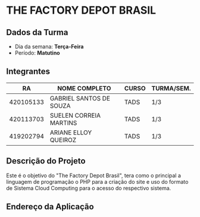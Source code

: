 # THE FACTORY DEPOT BRASIL

## Dados da Turma
* Dia da semana: **Terça-Feira**
* Período: **Matutino**

## Integrantes
|    RA     | NOME COMPLETO            | CURSO | TURMA/SEM. |
|-----------|--------------------------|-------|------------|
| 420105133 | GABRIEL SANTOS DE SOUZA  | TADS  |     1/3    |
| 420113703 | SUELEN CORREIA MARTINS   | TADS  |     1/3    |
| 419202794 | ARIANE ELLOY QUEIROZ     | TADS  |     1/3    |

## Descrição do Projeto

Este é o objetivo do "The Factory Depot Brasil", tera como o principal a linguagem de programação o PHP para a criação do site e uso do formato de Sistema Cloud Computing para o acesso do respectivo sistema.

## Endereço da Aplicação
